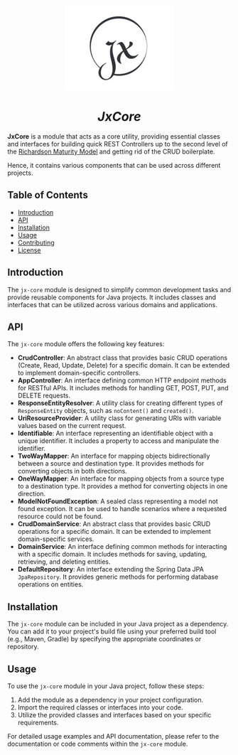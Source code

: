 <a name="readme-top"></a>
<br />
<div align="center">
  <a href="#">
   <!-- Replace this logo for a custom official logo -->
    <img src="./readme-assets/logos/jx-core.png" alt="Logo" width="250" height="190">
  </a>

<h1 align = "center">
<b><i>JxCore</i></b>
</h1>
</div>

**JxCore** is a module that acts as a core utility, providing essential classes and interfaces for building quick REST Controllers up to the second level of the [Richardson Maturity Model] and getting rid of the CRUD boilerplate.

Hence, it contains various components that can be used across different projects.

## Table of Contents

- [Introduction](#introduction)
- [API](#API)
- [Installation](#installation)
- [Usage](#usage)
- [Contributing](#contributing)
- [License](#license)

## Introduction

The `jx-core` module is designed to simplify common development tasks and provide reusable components for Java projects. It includes classes and interfaces that can be utilized across various domains and applications.

## API

The `jx-core` module offers the following key features:

- **CrudController**: An abstract class that provides basic CRUD operations (Create, Read, Update, Delete) for a specific domain. It can be extended to implement domain-specific controllers.
- **AppController**: An interface defining common HTTP endpoint methods for RESTful APIs. It includes methods for handling GET, POST, PUT, and DELETE requests.
- **ResponseEntityResolver**: A utility class for creating different types of `ResponseEntity` objects, such as `noContent()` and `created()`.
- **UriResourceProvider**: A utility class for generating URIs with variable values based on the current request.
- **Identifiable**: An interface representing an identifiable object with a unique identifier. It includes a property to access and manipulate the identifier.
- **TwoWayMapper**: An interface for mapping objects bidirectionally between a source and destination type. It provides methods for converting objects in both directions.
- **OneWayMapper**: An interface for mapping objects from a source type to a destination type. It provides a method for converting objects in one direction.
- **ModelNotFoundException**: A sealed class representing a model not found exception. It can be used to handle scenarios where a requested resource could not be found.
- **CrudDomainService**: An abstract class that provides basic CRUD operations for a specific domain. It can be extended to implement domain-specific services.
- **DomainService**: An interface defining common methods for interacting with a specific domain. It includes methods for saving, updating, retrieving, and deleting entities.
- **DefaultRepository**: An interface extending the Spring Data JPA `JpaRepository`. It provides generic methods for performing database operations on entities.

## Installation

The `jx-core` module can be included in your Java project as a dependency. You can add it to your project's build file using your preferred build tool (e.g., Maven, Gradle) by specifying the appropriate coordinates or repository.

## Usage

To use the `jx-core` module in your Java project, follow these steps:

1. Add the module as a dependency in your project configuration.
2. Import the required classes or interfaces into your code.
3. Utilize the provided classes and interfaces based on your specific requirements.

For detailed usage examples and API documentation, please refer to the documentation or code comments within the `jx-core` module.

[Richardson Maturity Model]: https://martinfowler.com/articles/richardsonMaturityModel.html
